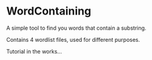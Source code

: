 # WordContaining
A simple tool to find you words that contain a substring.

Contains 4 wordlist files, used for different purposes. 



Tutorial in the works...
